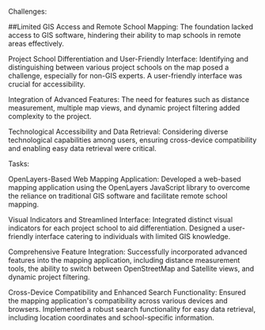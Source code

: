 Challenges:

##Limited GIS Access and Remote School Mapping:
The foundation lacked access to GIS software, hindering their ability to map schools in remote areas effectively.

Project School Differentiation and User-Friendly Interface:
Identifying and distinguishing between various project schools on the map posed a challenge, especially for non-GIS experts. A user-friendly interface was crucial for accessibility.

Integration of Advanced Features:
The need for features such as distance measurement, multiple map views, and dynamic project filtering added complexity to the project.

Technological Accessibility and Data Retrieval:
Considering diverse technological capabilities among users, ensuring cross-device compatibility and enabling easy data retrieval were critical.

Tasks:

OpenLayers-Based Web Mapping Application:
Developed a web-based mapping application using the OpenLayers JavaScript library to overcome the reliance on traditional GIS software and facilitate remote school mapping.

Visual Indicators and Streamlined Interface:
Integrated distinct visual indicators for each project school to aid differentiation. Designed a user-friendly interface catering to individuals with limited GIS knowledge.

Comprehensive Feature Integration:
Successfully incorporated advanced features into the mapping application, including distance measurement tools, the ability to switch between OpenStreetMap and Satellite views, and dynamic project filtering.

Cross-Device Compatibility and Enhanced Search Functionality:
Ensured the mapping application's compatibility across various devices and browsers. Implemented a robust search functionality for easy data retrieval, including location coordinates and school-specific information.
